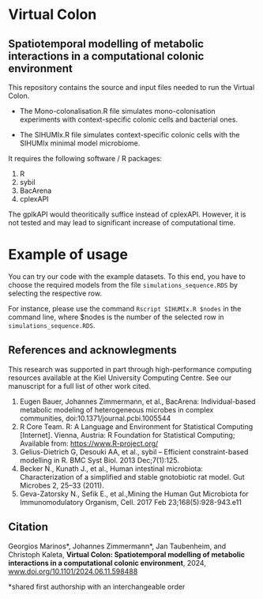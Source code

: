 # Virtual Colon
Spatiotemporal modelling of metabolic interactions in a computational colonic environment
------------------------------------------------------------------------------------------------
This repository contains the source and input files needed to run the Virtual Colon. 

- The Mono-colonalisation.R file simulates mono-colonisation experiments with context-specific colonic cells and bacterial ones.
  
- The SIHUMIx.R file simulates context-specific colonic cells with the SIHUMIx minimal model microbiome.

It requires the following software / R packages:
1. R
2. sybil
3. BacArena
4. cplexAPI

The gplkAPI would theoritically suffice instead of cplexAPI. However, it is not tested and may lead to significant increase of computational time.

# Example of usage
You can try our code with the example datasets. To this end, you have to choose the required models from the file `simulations_sequence.RDS` by selecting the respective row.

For instance, please use the command `Rscript SIHUMIx.R $nodes` in the command line, where $nodes is the number of the selected row in `simulations_sequence.RDS`.

## References and acknowlegments
This research was supported in part through high-performance computing resources available at the Kiel University Computing Centre. See our manuscript for a full list of other work cited.

1. Eugen Bauer, Johannes Zimmermann, et al.,  BacArena: Individual-based metabolic modeling of heterogeneous microbes in complex communities, doi:10.1371/journal.pcbi.1005544
2. R Core Team. R: A Language and Environment for Statistical Computing [Internet]. Vienna, Austria: R Foundation for Statistical Computing; Available from: https://www.R-project.org/
3.	Gelius-Dietrich G, Desouki AA, et al., sybil – Efficient constraint-based modelling in R. BMC Syst Biol. 2013 Dec;7(1):125.
4.	Becker N., Kunath J., et al., Human intestinal microbiota: Characterization of a simplified and stable gnotobiotic rat model. Gut Microbes 2, 25–33 (2011).
5.	Geva-Zatorsky N., Sefik E., et al.,Mining the Human Gut Microbiota for Immunomodulatory Organism,  Cell. 2017 Feb 23;168(5):928-943.e11


## Citation
Georgios Marinos*, Johannes Zimmermann*, Jan Taubenheim, and Christoph Kaleta, **Virtual Colon: Spatiotemporal modelling of metabolic interactions in a computational colonic environment**, 2024, www.doi.org/10.1101/2024.06.11.598488 

*shared first authorship with an interchangeable order
